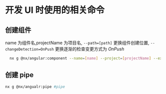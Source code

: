 # 开发 UI 时使用的相关命令

## 创建组件

name 为组件名,projectName 为项目名, `--path=[path]` 更换组件创建位置, `--changeDetection=OnPush` 更换逐渐的检查变更方式为 *OnPush*

``` bash
  nx g @nx/angular:component --name=[name] --project=[projectName] --export=true --standalone=true
```

## 创建 pipe

``` bash
nx g @nx/angualr:pipe #pipe
```
